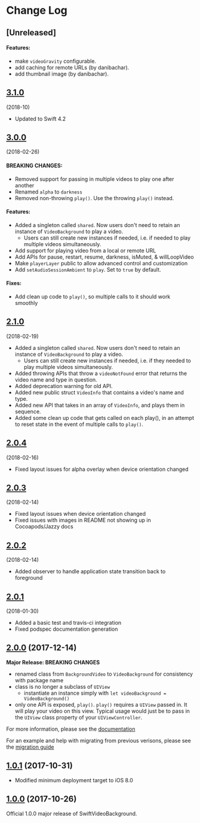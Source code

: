 # Change Log

## [Unreleased]

#### Features:
- make `videoGravity` configurable.
- add caching for remote URLs (by danibachar).
- add thumbnail image (by danibachar).

## [3.1.0](https://github.com/dingwilson/SwiftVideoBackground/tree/3.0.0)
(2018-10)
- Updated to Swift 4.2

## [3.0.0](https://github.com/dingwilson/SwiftVideoBackground/tree/3.0.0)
(2018-02-26)
#### BREAKING CHANGES:
- Removed support for passing in multiple videos to play one after another
- Renamed `alpha` to `darkness`
- Removed non-throwing `play()`. Use the throwing `play()` instead.

#### Features:
- Added a singleton called `shared`. Now users don't need to retain an instance of `VideoBackground` to play a video.
  - Users can still create new instances if needed, i.e. if needed to play multiple videos simultaneously.
- Add support for playing video from a local or remote URL
- Add APIs for pause, restart, resume, darkness, isMuted, & willLoopVideo
- Make `playerLayer` public to allow advanced control and customization
- Add `setAudioSessionAmbient` to `play`. Set to `true` by default.

#### Fixes:
- Add clean up code to `play()`, so multiple calls to it should work smoothly

## [2.1.0](https://github.com/dingwilson/SwiftVideoBackground/tree/2.1.0)
(2018-02-19)
- Added a singleton called `shared`. Now users don't need to retain an instance of `VideoBackground` to play a video.
  - Users can still create new instances if needed, i.e. if they needed to play multiple videos simultaneously.
- Added throwing APIs that throw a `videoNotFound` error that returns the video name and type in question.
- Added deprecation warning for old API.
- Added new public struct `VideoInfo` that contains a video's name and type.
- Added new API that takes in an array of `VideoInfo`, and plays them in sequence.
- Added some clean up code that gets called on each play(), in an attempt to reset state in the event of multiple calls to `play()`.

## [2.0.4](https://github.com/dingwilson/SwiftVideoBackground/tree/2.0.4)
(2018-02-16)
- Fixed layout issues for alpha overlay when device orientation changed

## [2.0.3](https://github.com/dingwilson/SwiftVideoBackground/tree/2.0.3)
(2018-02-14)
- Fixed layout issues when device orientation changed
- Fixed issues with images in README not showing up in Cocoapods/Jazzy docs

## [2.0.2](https://github.com/dingwilson/SwiftVideoBackground/tree/2.0.2)
(2018-02-14)
- Added observer to handle application state transition back to foreground

## [2.0.1](https://github.com/dingwilson/SwiftVideoBackground/tree/2.0.1)
(2018-01-30)
- Added a basic test and travis-ci integration
- Fixed podspec documentation generation

## [2.0.0](https://github.com/dingwilson/SwiftVideoBackground/tree/2.0.0) (2017-12-14)
**Major Release: BREAKING CHANGES**
- renamed class from `BackgroundVideo` to `VideoBackground` for consistency with package name
- class is no longer a subclass of `UIView`
  - instantiate an instance simply with `let videoBackground = VideoBackground()`
- only one API is exposed, `play()`. `play()` requires a `UIView` passed in. It will play your video on this view. Typical usage would just be to pass in the `UIView` class property of your `UIViewController`.

For more information, please see the [documentation](http://wilsonding.com/SwiftVideoBackground/)

For an example and help with migrating from previous verisons, please see the [migration guide](migration-2.0.0.md)

## [1.0.1](https://github.com/dingwilson/SwiftVideoBackground/tree/1.0.1) (2017-10-31)
- Modified minimum deployment target to iOS 8.0

## [1.0.0](https://github.com/dingwilson/SwiftVideoBackground/tree/1.0.0) (2017-10-26)
Official 1.0.0 major release of SwiftVideoBackground.
